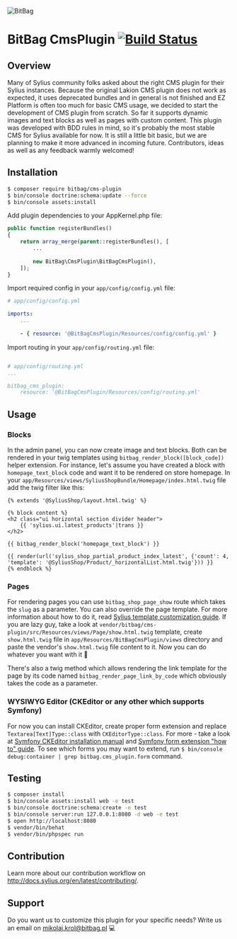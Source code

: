 ![BitBag](https://lh6.googleusercontent.com/zj9Paf-0CgHtwr_uqtM722d_sVtfNI-YfIpoaU9SZEc8_QFvIJ68fqDAXwtIqhTp6DWwannD=w1440-h729-rw)

# BitBag CmsPlugin [![Build Status](https://travis-ci.org/bitbag-commerce/CmsPlugin.svg?branch=master)](https://travis-ci.org/bitbag-commerce/CmsPlugin)

## Overview

Many of Sylius community folks asked about the right CMS plugin for their Sylius instances.  Because the original Lakion CMS plugin does not work as expected, it uses deprecated bundles and in general is not finished and EZ Platform is often too much for basic CMS usage, we decided to start the development of CMS plugin from scratch. 
So far it supports dynamic images and text blocks as well as pages with custom content. 
This plugin was developed with BDD rules in mind, so it's probably the most stable CMS for Sylius available for now. 
It is still a little bit basic, but we are planning to make it more advanced in incoming future. Contributors, ideas as well as any feedback warmly welcomed!

## Installation
```bash
$ composer require bitbag/cms-plugin
$ bin/console doctrine:schema:update --force
$ bin/console assets:install
```
    
Add plugin dependencies to your AppKernel.php file:
```php
public function registerBundles()
{
    return array_merge(parent::registerBundles(), [
        ...
        
        new BitBag\CmsPlugin\BitBagCmsPlugin(),
    ]);
}
```

Import required config in your `app/config/config.yml` file:

```yaml
# app/config/config.yml

imports:
    ...
    
    - { resource: '@BitBagCmsPlugin/Resources/config/config.yml' }
```

Import routing in your `app/config/routing.yml` file:

```yaml

# app/config/routing.yml
...

bitbag_cms_plugin:
    resource: '@BitBagCmsPlugin/Resources/config/routing.yml'
```

## Usage

### Blocks

In the admin panel, you can now create image and text blocks. Both can be rendered in your twig templates using `bitbag_render_block([block_code])` helper extension.
For instance, let's assume you have created a block with `homepage_text_block` code and want it to be rendered on store homepage.
In your `app/Resources/views/SyliusShopBundle/Homepage/index.html.twig` file add the twig filter like this:

```twig
{% extends '@SyliusShop/layout.html.twig' %}

{% block content %}
<h2 class="ui horizontal section divider header">
    {{ 'sylius.ui.latest_products'|trans }}
</h2>

{{ bitbag_render_block('homepage_text_block') }}

{{ render(url('sylius_shop_partial_product_index_latest', {'count': 4, 'template': '@SyliusShop/Product/_horizontalList.html.twig'})) }}
{% endblock %}
```

### Pages

For rendering pages you can use `bitbag_shop_page_show` route which takes the `slug` as a parameter. You can also override the page template. 
For more information about how to do it, read [Sylius template customization guide](http://docs.sylius.org/en/latest/customization/template.html). If you are lazy guy, take a look at 
`vendor/bitbag/cms-plugin/src/Resources/views/Page/show.html.twig` template, create `show.html.twig` file in `app/Resources/BitBagCmsPlugin/views` directory and paste 
 the vendor's `show.html.twig` file content to it. 
 Now you can do whatever you want with it :slightly_smiling_face:
 
 There's also a twig method which allows rendering the link template for the page by its code named `bitbag_render_page_link_by_code` which obviously takes the code as a parameter.

### WYSIWYG Editor (CKEditor or any other which supports Symfony)

For now you can install CKEditor, create proper form extension and replace `Textarea[Text]Type::class` with `CKEditorType::class`.
For more - take a look at [Symfony CKEditor installation manual](http://symfony.com/doc/master/bundles/IvoryCKEditorBundle/installation.html) and [Symfony form extension "how to" guide](https://symfony.com/doc/current/form/create_form_type_extension.html).
To see which forms you may want to extend, run `$ bin/console debug:container | grep bitbag.cms_plugin.form` command.

## Testing
```bash
$ composer install
$ bin/console assets:install web -e test
$ bin/console doctrine:schema:create -e test
$ bin/console server:run 127.0.0.1:8080 -d web -e test
$ open http://localhost:8080
$ vendor/bin/behat
$ vendor/bin/phpspec run
```

## Contribution

Learn more about our contribution workflow on http://docs.sylius.org/en/latest/contributing/.

## Support

Do you want us to customize this plugin for your specific needs? Write us an email on mikolaj.krol@bitbag.pl :computer: